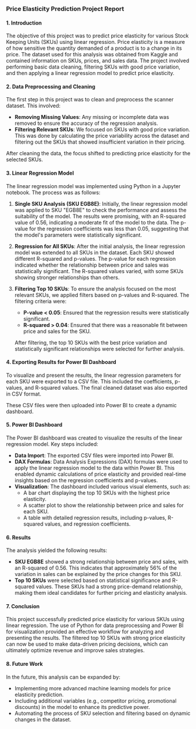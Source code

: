 ### Price Elasticity Prediction Project Report

#### 1. **Introduction**

The objective of this project was to predict price elasticity for various Stock Keeping Units (SKUs) using linear regression. Price elasticity is a measure of how sensitive the quantity demanded of a product is to a change in its price. The dataset used for this analysis was obtained from Kaggle and contained information on SKUs, prices, and sales data. The project involved performing basic data cleaning, filtering SKUs with good price variation, and then applying a linear regression model to predict price elasticity.

#### 2. **Data Preprocessing and Cleaning**

The first step in this project was to clean and preprocess the scanner dataset. This involved:

- **Removing Missing Values**: Any missing or incomplete data was removed to ensure the accuracy of the regression analysis.
- **Filtering Relevant SKUs**: We focused on SKUs with good price variation. This was done by calculating the price variability across the dataset and filtering out the SKUs that showed insufficient variation in their pricing.
  
After cleaning the data, the focus shifted to predicting price elasticity for the selected SKUs.

#### 3. **Linear Regression Model**

The linear regression model was implemented using Python in a Jupyter notebook. The process was as follows:

1. **Single SKU Analysis (SKU EGB8E)**:
   Initially, the linear regression model was applied to SKU "EGB8E" to check the performance and assess the suitability of the model. The results were promising, with an R-squared value of 0.56, indicating a moderate fit of the model to the data. The p-value for the regression coefficients was less than 0.05, suggesting that the model's parameters were statistically significant.

2. **Regression for All SKUs**:
   After the initial analysis, the linear regression model was extended to all SKUs in the dataset. Each SKU showed different R-squared and p-values. The p-value for each regression indicated whether the relationship between price and sales was statistically significant. The R-squared values varied, with some SKUs showing stronger relationships than others.

3. **Filtering Top 10 SKUs**:
   To ensure the analysis focused on the most relevant SKUs, we applied filters based on p-values and R-squared. The filtering criteria were:
   - **P-value < 0.05**: Ensured that the regression results were statistically significant.
   - **R-squared > 0.04**: Ensured that there was a reasonable fit between price and sales for the SKU.

   After filtering, the top 10 SKUs with the best price variation and statistically significant relationships were selected for further analysis.

#### 4. **Exporting Results for Power BI Dashboard**

To visualize and present the results, the linear regression parameters for each SKU were exported to a CSV file. This included the coefficients, p-values, and R-squared values. The final cleaned dataset was also exported in CSV format.

These CSV files were then uploaded into Power BI to create a dynamic dashboard.

#### 5. **Power BI Dashboard**

The Power BI dashboard was created to visualize the results of the linear regression model. Key steps included:

- **Data Import**: The exported CSV files were imported into Power BI.
- **DAX Formulas**: Data Analysis Expressions (DAX) formulas were used to apply the linear regression model to the data within Power BI. This enabled dynamic calculations of price elasticity and provided real-time insights based on the regression coefficients and p-values.
- **Visualization**: The dashboard included various visual elements, such as:
  - A bar chart displaying the top 10 SKUs with the highest price elasticity.
  - A scatter plot to show the relationship between price and sales for each SKU.
  - A table with detailed regression results, including p-values, R-squared values, and regression coefficients.

#### 6. **Results**

The analysis yielded the following results:

- **SKU EGB8E** showed a strong relationship between price and sales, with an R-squared of 0.56. This indicates that approximately 56% of the variation in sales can be explained by the price changes for this SKU.
- **Top 10 SKUs** were selected based on statistical significance and R-squared values. These SKUs had a strong price-demand relationship, making them ideal candidates for further pricing and elasticity analysis.

#### 7. **Conclusion**

This project successfully predicted price elasticity for various SKUs using linear regression. The use of Python for data preprocessing and Power BI for visualization provided an effective workflow for analyzing and presenting the results. The filtered top 10 SKUs with strong price elasticity can now be used to make data-driven pricing decisions, which can ultimately optimize revenue and improve sales strategies.

#### 8. **Future Work**

In the future, this analysis can be expanded by:
- Implementing more advanced machine learning models for price elasticity prediction.
- Including additional variables (e.g., competitor pricing, promotional discounts) in the model to enhance its predictive power.
- Automating the process of SKU selection and filtering based on dynamic changes in the dataset.
